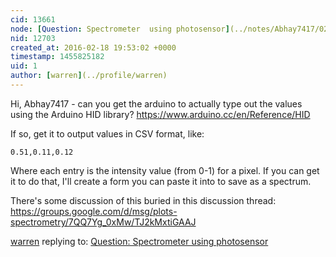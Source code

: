 ```yaml
---
cid: 13661
node: [Question: Spectrometer  using photosensor](../notes/Abhay7417/02-18-2016/question-spectrometer-using-photosensor)
nid: 12703
created_at: 2016-02-18 19:53:02 +0000
timestamp: 1455825182
uid: 1
author: [warren](../profile/warren)
---
```


Hi, Abhay7417 - can you get the arduino to actually type out the values using the Arduino HID library? https://www.arduino.cc/en/Reference/HID

If so, get it to output values in CSV format, like:

````
0.51,0.11,0.12
````

Where each entry is the intensity value (from 0-1) for a pixel. If you can get it to do that, I'll create a form you can paste it into to save as a spectrum. 

There's some discussion of this buried in this discussion thread: https://groups.google.com/d/msg/plots-spectrometry/7QQ7Yg_0xMw/TJ2kMxtiGAAJ

[warren](../profile/warren) replying to: [Question: Spectrometer  using photosensor](../notes/Abhay7417/02-18-2016/question-spectrometer-using-photosensor)

